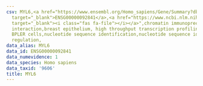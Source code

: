 ```yaml
---
csv: MYL6,<a href="https://www.ensembl.org/Homo_sapiens/Gene/Summary?db=core;g=ENSG00000092841"
  target="_blank">ENSG00000092841</a>,<a href="https://www.ncbi.nlm.nih.gov/pubmed/22863008"
  target="_blank"><i class="fas fa-file"></i></a>",chromatin immunoprecipitation assay,direct
  interaction,breast epithelium, high throughput transcription profiling by microarray,
  BPLER cells,nucleotide sequence identification,nucleotide sequence identification,transcriptional
  regulation,
data_alias: MYL6
data_id: ENSG00000092841
data_numevidence: 1
data_species: Homo sapiens
data_taxid: '9606'
title: MYL6
---
```

